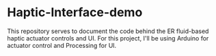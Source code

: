 # Haptic-Interface-demo
This repository serves to document the code behind the ER fluid-based haptic actuator controls and UI. For this project, I'll be using Arduino for actuator control and Processing for UI.
